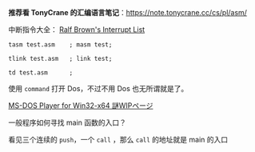 
**推荐看 TonyCrane 的汇编语言笔记**：https://note.tonycrane.cc/cs/pl/asm/

中断指令大全： [Ralf Brown's Interrupt List](./interruptlist/rbrown.htm)

```
tasm test.asm    ; masm test;

tlink test.asm   ; link test;

td test.asm      ; 
```

使用 `command` 打开 Dos，不过不用 Dos 也无所谓就是了。

[MS-DOS Player for Win32-x64 謎WIPページ](http://takeda-toshiya.my.coocan.jp/msdos/)

一般程序如何寻找 main 函数的入口？

看见三个连续的 `push`，一个 `call` ，那么 `call` 的地址就是 main 的入口
